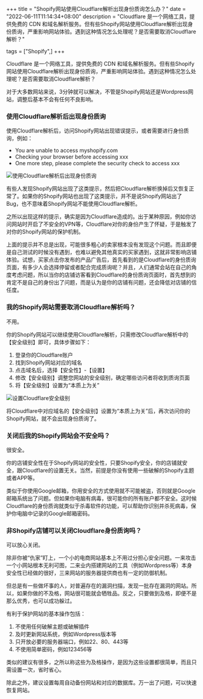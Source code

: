 +++
title = "Shopify网站使用Cloudflare解析出现身份质询怎么办？"
date = "2022-06-11T11:14:34+08:00"
description = "Cloudflare 是一个网络工具，提供免费的 CDN 和域名解析服务。但有些Shopify网站使用Cloudflare解析出现身份质询，严重影响网站体验。遇到这种情况怎么处理呢？是否需要取消Cloudflare解析？"

tags = ["Shopify",]
+++

Cloudflare 是一个网络工具，提供免费的 CDN 和域名解析服务。但有些Shopify网站使用Cloudflare解析出现身份质询，严重影响网站体验。遇到这种情况怎么处理呢？是否需要取消Cloudflare解析？
<!--more-->

对于大多数网站来说，3分钟就可以解决，不管是Shopify网站还是Wordpress网站，调整后基本不会有任何不良影响。

### 使用Cloudflare解析后出现身份质询

使用Cloudflare解析后，访问Shopify网站出现错误提示，或者需要进行身份质询，例如：

* You are unable to access myshopify.com
* Checking your browser before accessing xxx
* One more step, please complete the security check to access xxx

![使用Cloudflare解析后出现身份质询](/images/2022/0611-使用Cloudflare解析后出现身份质询.png)

有些人发现Shopify网站出现了这类提示，然后把Cloudflare解析换掉后又恢复正常了。如果你的Shopify网站也出现了这类提示，并不是说Shopify网站出了Bug，也不意味着Shopify网站不能使用Cloudflare解析。

之所以出现这样的提示，确实是因为Cloudflare造成的。出于某种原因，例如你访问网站时开启了不安全的VPN等，Cloudflare对你的身份产生了怀疑，于是触发了对你的Shopify网站的保护机制。

上面的提示并不总是出现，可能很多粗心的卖家根本没有发现这个问题。而且即便是自己测试的时候没有遇到，也难以避免其他真实的买家遇到，这就非常影响店铺体验。试想，买家点击你发布的产品广告后，首先看到的是Cloudflare的身份质询页面，有多少人会选择停留或者配合完成质询呢？并且，人们通常会站在自己的角度考虑问题，所以当你的店铺访客看到Cloudflare的身份质询页面时，首先想到的肯定不是自己的身份出了问题，而是认为是你的店铺有问题，还会降低对店铺的信任度。

### 我的Shopify网站需要取消Cloudflare解析吗？

不用。

你的Shopify网站可以继续使用Cloudflare解析，只需修改Cloudflare解析中的【安全级别】即可，具体步骤如下：

1. 登录你的Cloudflare账户
2. 找到Shopify网站对应的域名
3. 点击域名后，选择【安全性】-【设置】
4. 修改【安全级别】调整您网站的安全级别，确定哪些访问者将收到质询页面
5. 将【安全级别】设置为“本质上为关”

![设置Cloudflare安全级别](/images/2022/0611-设置Cloudflare安全级别.png)

将Cloudflare中对应域名的【安全级别】设置为“本质上为关”后，再次访问你的Shopify网站，就不会出现身份质询了。

### 关闭后我的Shopify网站会不安全吗？

很安全。

你的店铺安全性在于Shopify网站的安全性，只要Shopify安全，你的店铺就安全，跟Cloudflare的设置无关。当然，前提是你没有使用一些破解的Shopify主题或者APP等。

类似于你使用Google邮箱，你用安全的方式使用就不可能被盗，否则就是Google邮箱系统出了问题。但如果你电脑有病毒，很可能你的所有账户都不安全。这时候Cloudflare的身份质询就类似于杀毒软件的功能，可以帮助你识别并杀死病毒，保护你电脑中记录的Google邮箱密码。

### 非Shopify店铺可以关闭Cloudflare身份质询吗？

可以放心关闭。

除非你被“仇家”盯上，一个小的电商网站基本上不用过分担心安全问题。一来攻击一个小网站根本无利可图，二来业内搭建网站的工具（例如Wordpress等）本身安全性已经做的很好，三来网站的服务器提供商也有一定的防御机制。

但总是有一些做坏事的人，对普遍存在的漏洞扫描，发现一批存在漏洞的网站。所以，如果你做的不及格，网站很可能就会牺牲品。反之，只要做到及格，即便不是那么优秀，也可以成功躲过。

有利于保护网站的基本操作包括：
1. 不使用任何破解主题或破解插件
2. 及时更新网站系统，例如Wordpress版本等
3. 只开放必要的服务器端口，例如22、80、443等
4. 不使用简单密码，例如123456等

类似的建议有很多，之所以称这些为及格操作，是因为这些设置都很简单，而且只需设置一次，省时省心。

除此之外，建议设置每周自动备份网站和对应的数据库。万一出了问题，可以快速恢复网站。